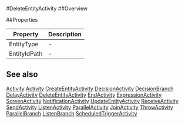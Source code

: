 #DeleteEntityActivity
##Overview



##Properties
<table class="table table-condensed table-bordered">
    <thead>
<tr>
<th>Property</th>
<th>Description</th>
</tr>
</thead>
<tbody>
<tr><td>EntityType</td><td> - </td></tr>
<tr><td>EntityIdPath</td><td> - </td></tr>
</tbody></table>



## See also

[Activity](Activity.html)
[Activity](/docs/#Activity.html)
[CreateEntityActivity](/docs/#CreateEntityActivity.html)
[DecisionActivity](/docs/#DecisionActivity.html)
[DecisionBranch](/docs/#DecisionBranch.html)
[DelayActivity](/docs/#DelayActivity.html)
[DeleteEntityActivity](/docs/#DeleteEntityActivity.html)
[EndActivity](/docs/#EndActivity.html)
[ExpressionActivity](/docs/#ExpressionActivity.html)
[ScreenActivity](/docs/#ScreenActivity.html)
[NotificationActivity](/docs/#NotificationActivity.html)
[UpdateEntityActivity](/docs/#UpdateEntityActivity.html)
[ReceiveActivity](/docs/#ReceiveActivity.html)
[SendActivity](/docs/#SendActivity.html)
[ListenActivity](/docs/#ListenActivity.html)
[ParallelActivity](/docs/#ParallelActivity.html)
[JoinActivity](/docs/#JoinActivity.html)
[ThrowActivity](/docs/#ThrowActivity.html)
[ParallelBranch](/docs/#ParallelBranch.html)
[ListenBranch](/docs/#ListenBranch.html)
[ScheduledTriggerActivity](/docs/#ScheduledTriggerActivity.html)